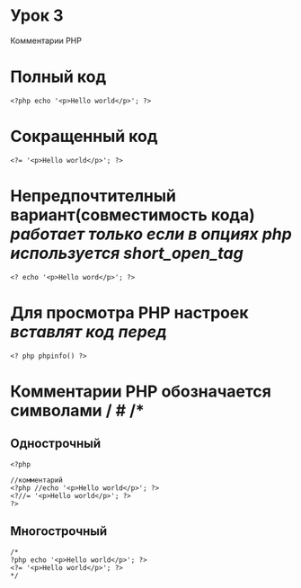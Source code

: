 # Урок 3

Комментарии PHP

# Полный код

    <?php echo '<p>Hello world</p>'; ?>

# Сокращенный код

    <?= '<p>Hello world</p>'; ?>

# Непредпочтителный вариант(совместимость кода) ***работает только если  в опциях php используется short_open_tag***

    <? echo '<p>Hello word</p>'; ?>

# Для просмотра PHP настроек ***вставлят код перед <!doctype html>***

    <? php phpinfo() ?>

# Комментарии PHP обозначается символами / # /*

##  Однострочный

    <?php

    //комментарий
    <?php //echo '<p>Hello world</p>'; ?>
    <?//= '<p>Hello world</p>'; ?>                                                              
    ?>

## Многострочный
    /*
    ?php echo '<p>Hello world</p>'; ?>
    <?= '<p>Hello world</p>'; ?>
    */

